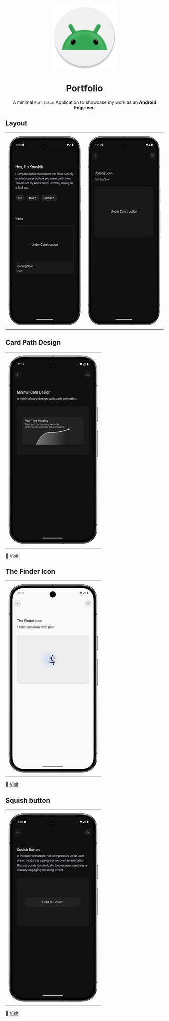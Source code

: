 <div align="center">
  <img width="208" height="208" src="app/src/main/res/mipmap-xxxhdpi/ic_launcher_round.webp" alt="Portfolio Logo">
  <h1><b>Portfolio</b></h1>
  <p>
    A minimal <code>Portfolio</code> Application to showcase my work as an <strong>Android Engineer</strong>.
  </p>
</div>

 ## **Layout**

<table>
  <tr>
    <td style="padding: 10px;">
      <img height="600" src="app/src/main/res/drawable/home_screen_demo.png" alt="demo_home_screen">
    </td>
    <td style="padding: 10px;">
      <img height="600" src="app/src/main/res/drawable/detail_screen_demo.png" alt="demo_detail_screen">
    </td>
  </tr>
</table>


## **Card Path Design** 
<div>
  <table>
  <tr>
    <td style="padding: 10px;">
      <img height="600" src="app/src/main/res/drawable/card_path_animation.png" alt="demo_home_screen">
    </td>
      </tr>
</table>
    <p>
    🔗 
      <a href="https://github.com/koushikc-125/Portfolio/blob/main/app/src/main/java/com/example/portfolio/components/CardDesign.kt">Visit</a>
  </p>
  
</div>



## **The Finder Icon**

<div>
  <table>
  <tr>
    <td style="padding: 10px;">
    <img height="600" src="app/src/main/res/drawable/finder_icon.png" alt="finder_icon">
      </td>
      </tr>
</table>
  <p>
    🔗 
    <a href="https://github.com/koushikc-125/Portfolio/blob/main/app/src/main/java/com/example/portfolio/components/GradientWithIcon.kt">
  Visit
</a>
  </p>
  
</div>

## **Squish button** 
<div>
  <table>
  <tr>
    <td style="padding: 10px;">
      <img height="600" src="app/src/main/res/drawable/squish_button.png" alt="squish_button">
    </td>
      </tr>
</table>
    <p>
    🔗 
      <a href="https://github.com/koushikc-125/Portfolio/blob/main/app/src/main/java/com/example/portfolio/components/SquishButton.kt">Visit</a>
  </p>
  
</div>


